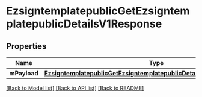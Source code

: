 # EzsigntemplatepublicGetEzsigntemplatepublicDetailsV1Response

## Properties
Name | Type | Description | Notes
------------ | ------------- | ------------- | -------------
**mPayload** | [**EzsigntemplatepublicGetEzsigntemplatepublicDetailsV1ResponseMPayload**](EzsigntemplatepublicGetEzsigntemplatepublicDetailsV1ResponseMPayload.md) |  | 

[[Back to Model list]](../README.md#documentation-for-models) [[Back to API list]](../README.md#documentation-for-api-endpoints) [[Back to README]](../README.md)


